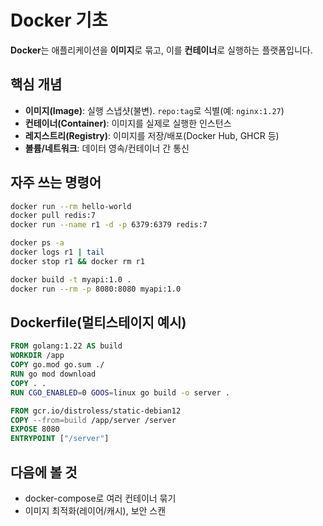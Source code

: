 # Docker 기초

**Docker**는 애플리케이션을 **이미지**로 묶고, 이를 **컨테이너**로 실행하는 플랫폼입니다.

## 핵심 개념
- **이미지(Image)**: 실행 스냅샷(불변). `repo:tag`로 식별(예: `nginx:1.27`)
- **컨테이너(Container)**: 이미지를 실제로 실행한 인스턴스
- **레지스트리(Registry)**: 이미지를 저장/배포(Docker Hub, GHCR 등)
- **볼륨/네트워크**: 데이터 영속/컨테이너 간 통신

## 자주 쓰는 명령어
```bash
docker run --rm hello-world
docker pull redis:7
docker run --name r1 -d -p 6379:6379 redis:7

docker ps -a
docker logs r1 | tail
docker stop r1 && docker rm r1

docker build -t myapi:1.0 .
docker run --rm -p 8080:8080 myapi:1.0
```

## Dockerfile(멀티스테이지 예시)
```dockerfile
FROM golang:1.22 AS build
WORKDIR /app
COPY go.mod go.sum ./
RUN go mod download
COPY . .
RUN CGO_ENABLED=0 GOOS=linux go build -o server .

FROM gcr.io/distroless/static-debian12
COPY --from=build /app/server /server
EXPOSE 8080
ENTRYPOINT ["/server"]
```

## 다음에 볼 것
- docker-compose로 여러 컨테이너 묶기
- 이미지 최적화(레이어/캐시), 보안 스캔
